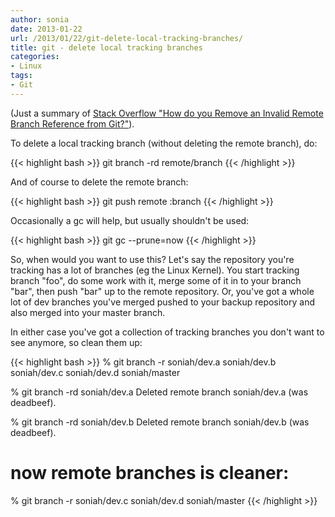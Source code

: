 ```yaml
---
author: sonia
date: 2013-01-22
url: /2013/01/22/git-delete-local-tracking-branches/
title: git - delete local tracking branches
categories:
- Linux
tags:
- Git
---
```


(Just a summary of [Stack Overflow "How do you Remove an Invalid Remote Branch Reference from Git?"](http://stackoverflow.com/questions/1072171/how-do-you-remove-an-invalid-remote-branch-reference-from-git)).

<!--more-->

To delete a local tracking branch (without deleting the remote branch), do:

{{< highlight bash >}}
git branch -rd remote/branch
{{< /highlight >}}

And of course to delete the remote branch:

{{< highlight bash >}}
git push remote :branch
{{< /highlight >}}

Occasionally a gc will help, but usually shouldn't be used:

{{< highlight bash >}}
git gc --prune=now
{{< /highlight >}}

So, when would you want to use this? Let's say the repository you're tracking has a lot of branches (eg the Linux Kernel). You start tracking branch "foo", do some work with it, merge some of it in to your branch "bar", then push "bar" up to the remote repository. Or, you've got a whole lot of dev branches you've merged pushed to your backup repository and also merged into your master branch.

In either case you've got a collection of tracking branches you don't want to see anymore, so clean them up:

{{< highlight bash >}}
% git branch -r
  soniah/dev.a
  soniah/dev.b
  soniah/dev.c
  soniah/dev.d
  soniah/master

% git branch -rd soniah/dev.a
Deleted remote branch soniah/dev.a (was deadbeef).

% git branch -rd soniah/dev.b
Deleted remote branch soniah/dev.b (was deadbeef).

# now remote branches is cleaner:
% git branch -r
  soniah/dev.c
  soniah/dev.d
  soniah/master
{{< /highlight >}}

